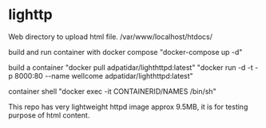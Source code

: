 # lighttp

Web directory to upload html file.
/var/www/localhost/htdocs/

build and run container with docker compose
"docker-compose up -d"

build a container
"docker pull adpatidar/lighthttpd:latest"
"docker run -d -t -p 8000:80 --name wellcome adpatidar/lighthttpd:latest"

container shell
"docker exec -it CONTAINERID/NAMES /bin/sh"

This repo has very lightweight httpd image approx 9.5MB, it is for testing purpose of html content.
